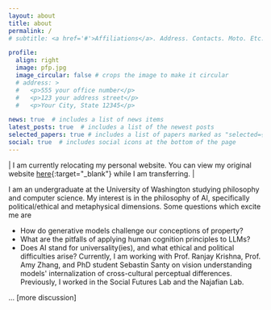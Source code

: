 ```yaml
---
layout: about
title: about
permalink: /
# subtitle: <a href='#'>Affiliations</a>. Address. Contacts. Moto. Etc.

profile:
  align: right
  image: pfp.jpg
  image_circular: false # crops the image to make it circular
  # address: >
  #   <p>555 your office number</p>
  #   <p>123 your address street</p>
  #   <p>Your City, State 12345</p>

news: true  # includes a list of news items
latest_posts: true  # includes a list of the newest posts
selected_papers: true # includes a list of papers marked as "selected={true}"
social: true  # includes social icons at the bottom of the page 
---
```


| I am currently relocating my personal website. You can view my original website [here](https://andre-ye.github.io/andre-ye.github.io-retired/){:target="_blank"} while I am transferring. |

I am an undergraduate at the University of Washington studying philosophy and computer science. My interest is in the philosophy of AI, specifically political/ethical and metaphysical dimensions. Some questions which excite me are
- How do generative models challenge our conceptions of property?
- What are the pitfalls of applying human cognition principles to LLMs?
- Does AI stand for universality(ies), and what ethical and political difficulties arise?
Currently, I am working with Prof. Ranjay Krishna, Prof. Amy Zhang, and PhD student Sebastin Santy on vision understanding models' internalization of cross-cultural perceptual differences. Previously, I worked in the Social Futures Lab and the Najafian Lab.

... [more discussion]
